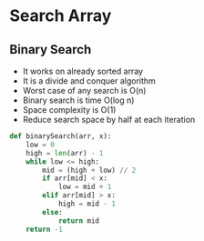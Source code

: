 # Search Array

## Binary Search
- It works on already sorted array
- It is a divide and conquer algorithm
- Worst case of any search is O(n)
- Binary search is time O(log n)
- Space complexity is O(1)
- Reduce search space by half at each iteration
```python
def binarySearch(arr, x):
    low = 0
    high = len(arr) - 1
    while low <= high:
        mid = (high + low) // 2
        if arr[mid] < x:
            low = mid + 1
        elif arr[mid] > x:
            high = mid - 1
        else:
            return mid
    return -1
```